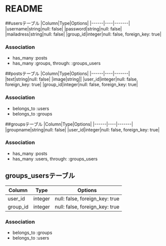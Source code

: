 # README

##usersテーブル
|Column|Type|Options|
|------|----|-------|
|username|string|null: false|
|password|string|null: false|
|mailadress|string|null: false|
|group_id|integer|null: false, foreign_key: true|
### Association
- has_many :posts
- has_many :groups, through: :groups_users

##postsテーブル
|Column|Type|Options|
|------|----|-------|
|text|string|null: false|
|image|string||
|user_id|integer|null: false, foreign_key: true|
|group_id|integer|null: false, foreign_key: true|
### Association
- belongs_to :users
- belongs_to :groups

##groupsテーブル
|Column|Type|Options|
|------|----|-------|
|groupname|string|null: false|
|user_id|integer|null: false, foreign_key: true|
### Association
- has_many :posts
- has_many :users, through: :groups_users


## groups_usersテーブル
|Column|Type|Options|
|------|----|-------|
|user_id|integer|null: false, foreign_key: true|
|group_id|integer|null: false, foreign_key: true|
### Association
- belongs_to :groups
- belongs_to :users
